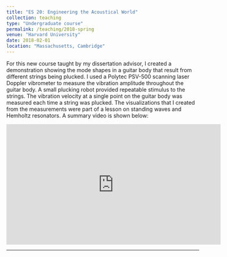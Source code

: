 ```yaml
---
title: "ES 20: Engineering the Acoustical World"
collection: teaching
type: "Undergraduate course"
permalink: /teaching/2018-spring
venue: "Harvard University"
date: 2018-02-01
location: "Massachusetts, Cambridge"
---
```


For this new course taught by my dissertation advisor, I created a demonstration showing the mode shapes in a guitar body that result from different strings being plucked. I used a Polytec PSV-500 scanning laser Doppler vibrometer to measure the vibration amplitude throughout the guitar body. A small plucking robot provided repeatable stimulus to the strings. The vibration velocity at a single point on the guitar body was measured each time a string was plucked. The visualizations that I created from the measurements were part of a lesson on standing waves and Hemholtz resonators. A summary video is shown below:

<iframe width="560" height="315" src="https://www.youtube.com/embed/9nq_int9YGU" frameborder="0" allow="accelerometer; autoplay; clipboard-write; encrypted-media; gyroscope; picture-in-picture" allowfullscreen></iframe>

---
